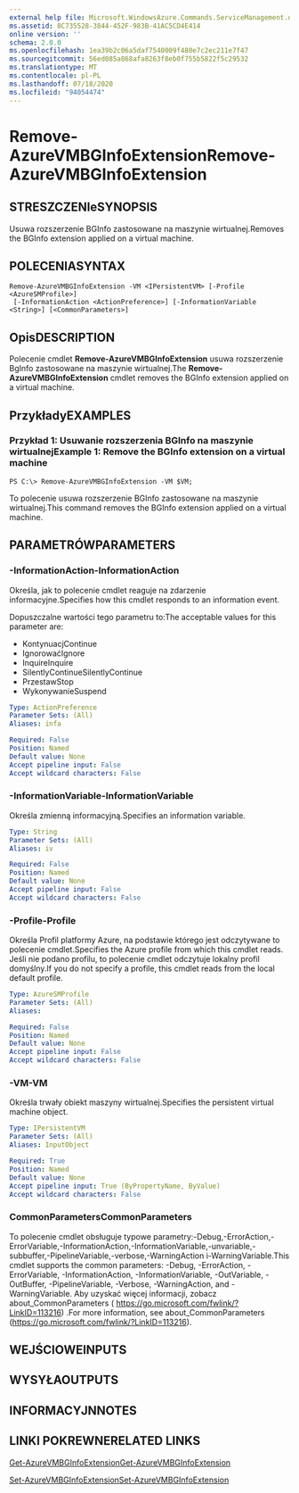 ```yaml
---
external help file: Microsoft.WindowsAzure.Commands.ServiceManagement.dll-Help.xml
ms.assetid: 8C735528-3844-452F-983B-41AC5CD4E414
online version: ''
schema: 2.0.0
ms.openlocfilehash: 1ea39b2c06a5daf7540009f480e7c2ec211e7f47
ms.sourcegitcommit: 56ed085a868afa8263f8eb0f755b5822f5c29532
ms.translationtype: MT
ms.contentlocale: pl-PL
ms.lasthandoff: 07/18/2020
ms.locfileid: "94054474"
---
```

# <span data-ttu-id="6f0a7-101">Remove-AzureVMBGInfoExtension</span><span class="sxs-lookup"><span data-stu-id="6f0a7-101">Remove-AzureVMBGInfoExtension</span></span>

## <span data-ttu-id="6f0a7-102">STRESZCZENIe</span><span class="sxs-lookup"><span data-stu-id="6f0a7-102">SYNOPSIS</span></span>
<span data-ttu-id="6f0a7-103">Usuwa rozszerzenie BGInfo zastosowane na maszynie wirtualnej.</span><span class="sxs-lookup"><span data-stu-id="6f0a7-103">Removes the BGInfo extension applied on a virtual machine.</span></span>

## <span data-ttu-id="6f0a7-104">POLECENIA</span><span class="sxs-lookup"><span data-stu-id="6f0a7-104">SYNTAX</span></span>

```
Remove-AzureVMBGInfoExtension -VM <IPersistentVM> [-Profile <AzureSMProfile>]
 [-InformationAction <ActionPreference>] [-InformationVariable <String>] [<CommonParameters>]
```

## <span data-ttu-id="6f0a7-105">Opis</span><span class="sxs-lookup"><span data-stu-id="6f0a7-105">DESCRIPTION</span></span>
<span data-ttu-id="6f0a7-106">Polecenie cmdlet **Remove-AzureVMBGInfoExtension** usuwa rozszerzenie BgInfo zastosowane na maszynie wirtualnej.</span><span class="sxs-lookup"><span data-stu-id="6f0a7-106">The **Remove-AzureVMBGInfoExtension** cmdlet removes the BGInfo extension applied on a virtual machine.</span></span>

## <span data-ttu-id="6f0a7-107">Przykłady</span><span class="sxs-lookup"><span data-stu-id="6f0a7-107">EXAMPLES</span></span>

### <span data-ttu-id="6f0a7-108">Przykład 1: Usuwanie rozszerzenia BGInfo na maszynie wirtualnej</span><span class="sxs-lookup"><span data-stu-id="6f0a7-108">Example 1: Remove the BGInfo extension on a virtual machine</span></span>
```
PS C:\> Remove-AzureVMBGInfoExtension -VM $VM;
```

<span data-ttu-id="6f0a7-109">To polecenie usuwa rozszerzenie BGInfo zastosowane na maszynie wirtualnej.</span><span class="sxs-lookup"><span data-stu-id="6f0a7-109">This command removes the BGInfo extension applied on a virtual machine.</span></span>

## <span data-ttu-id="6f0a7-110">PARAMETRÓW</span><span class="sxs-lookup"><span data-stu-id="6f0a7-110">PARAMETERS</span></span>

### <span data-ttu-id="6f0a7-111">-InformationAction</span><span class="sxs-lookup"><span data-stu-id="6f0a7-111">-InformationAction</span></span>
<span data-ttu-id="6f0a7-112">Określa, jak to polecenie cmdlet reaguje na zdarzenie informacyjne.</span><span class="sxs-lookup"><span data-stu-id="6f0a7-112">Specifies how this cmdlet responds to an information event.</span></span>

<span data-ttu-id="6f0a7-113">Dopuszczalne wartości tego parametru to:</span><span class="sxs-lookup"><span data-stu-id="6f0a7-113">The acceptable values for this parameter are:</span></span>

- <span data-ttu-id="6f0a7-114">Kontynuacj</span><span class="sxs-lookup"><span data-stu-id="6f0a7-114">Continue</span></span>
- <span data-ttu-id="6f0a7-115">Ignorować</span><span class="sxs-lookup"><span data-stu-id="6f0a7-115">Ignore</span></span>
- <span data-ttu-id="6f0a7-116">Inquire</span><span class="sxs-lookup"><span data-stu-id="6f0a7-116">Inquire</span></span>
- <span data-ttu-id="6f0a7-117">SilentlyContinue</span><span class="sxs-lookup"><span data-stu-id="6f0a7-117">SilentlyContinue</span></span>
- <span data-ttu-id="6f0a7-118">Przestaw</span><span class="sxs-lookup"><span data-stu-id="6f0a7-118">Stop</span></span>
- <span data-ttu-id="6f0a7-119">Wykonywanie</span><span class="sxs-lookup"><span data-stu-id="6f0a7-119">Suspend</span></span>

```yaml
Type: ActionPreference
Parameter Sets: (All)
Aliases: infa

Required: False
Position: Named
Default value: None
Accept pipeline input: False
Accept wildcard characters: False
```

### <span data-ttu-id="6f0a7-120">-InformationVariable</span><span class="sxs-lookup"><span data-stu-id="6f0a7-120">-InformationVariable</span></span>
<span data-ttu-id="6f0a7-121">Określa zmienną informacyjną.</span><span class="sxs-lookup"><span data-stu-id="6f0a7-121">Specifies an information variable.</span></span>

```yaml
Type: String
Parameter Sets: (All)
Aliases: iv

Required: False
Position: Named
Default value: None
Accept pipeline input: False
Accept wildcard characters: False
```

### <span data-ttu-id="6f0a7-122">-Profile</span><span class="sxs-lookup"><span data-stu-id="6f0a7-122">-Profile</span></span>
<span data-ttu-id="6f0a7-123">Określa Profil platformy Azure, na podstawie którego jest odczytywane to polecenie cmdlet.</span><span class="sxs-lookup"><span data-stu-id="6f0a7-123">Specifies the Azure profile from which this cmdlet reads.</span></span>
<span data-ttu-id="6f0a7-124">Jeśli nie podano profilu, to polecenie cmdlet odczytuje lokalny profil domyślny.</span><span class="sxs-lookup"><span data-stu-id="6f0a7-124">If you do not specify a profile, this cmdlet reads from the local default profile.</span></span>

```yaml
Type: AzureSMProfile
Parameter Sets: (All)
Aliases: 

Required: False
Position: Named
Default value: None
Accept pipeline input: False
Accept wildcard characters: False
```

### <span data-ttu-id="6f0a7-125">-VM</span><span class="sxs-lookup"><span data-stu-id="6f0a7-125">-VM</span></span>
<span data-ttu-id="6f0a7-126">Określa trwały obiekt maszyny wirtualnej.</span><span class="sxs-lookup"><span data-stu-id="6f0a7-126">Specifies the persistent virtual machine object.</span></span>

```yaml
Type: IPersistentVM
Parameter Sets: (All)
Aliases: InputObject

Required: True
Position: Named
Default value: None
Accept pipeline input: True (ByPropertyName, ByValue)
Accept wildcard characters: False
```

### <span data-ttu-id="6f0a7-127">CommonParameters</span><span class="sxs-lookup"><span data-stu-id="6f0a7-127">CommonParameters</span></span>
<span data-ttu-id="6f0a7-128">To polecenie cmdlet obsługuje typowe parametry:-Debug,-ErrorAction,-ErrorVariable,-InformationAction,-InformationVariable,-unvariable,-subbuffer,-PipelineVariable,-verbose,-WarningAction i-WarningVariable.</span><span class="sxs-lookup"><span data-stu-id="6f0a7-128">This cmdlet supports the common parameters: -Debug, -ErrorAction, -ErrorVariable, -InformationAction, -InformationVariable, -OutVariable, -OutBuffer, -PipelineVariable, -Verbose, -WarningAction, and -WarningVariable.</span></span> <span data-ttu-id="6f0a7-129">Aby uzyskać więcej informacji, zobacz about_CommonParameters ( https://go.microsoft.com/fwlink/?LinkID=113216) .</span><span class="sxs-lookup"><span data-stu-id="6f0a7-129">For more information, see about_CommonParameters (https://go.microsoft.com/fwlink/?LinkID=113216).</span></span>

## <span data-ttu-id="6f0a7-130">WEJŚCIOWE</span><span class="sxs-lookup"><span data-stu-id="6f0a7-130">INPUTS</span></span>

## <span data-ttu-id="6f0a7-131">WYSYŁA</span><span class="sxs-lookup"><span data-stu-id="6f0a7-131">OUTPUTS</span></span>

## <span data-ttu-id="6f0a7-132">INFORMACYJN</span><span class="sxs-lookup"><span data-stu-id="6f0a7-132">NOTES</span></span>

## <span data-ttu-id="6f0a7-133">LINKI POKREWNE</span><span class="sxs-lookup"><span data-stu-id="6f0a7-133">RELATED LINKS</span></span>

[<span data-ttu-id="6f0a7-134">Get-AzureVMBGInfoExtension</span><span class="sxs-lookup"><span data-stu-id="6f0a7-134">Get-AzureVMBGInfoExtension</span></span>](./Get-AzureVMBGInfoExtension.md)

[<span data-ttu-id="6f0a7-135">Set-AzureVMBGInfoExtension</span><span class="sxs-lookup"><span data-stu-id="6f0a7-135">Set-AzureVMBGInfoExtension</span></span>](./Set-AzureVMBGInfoExtension.md)



